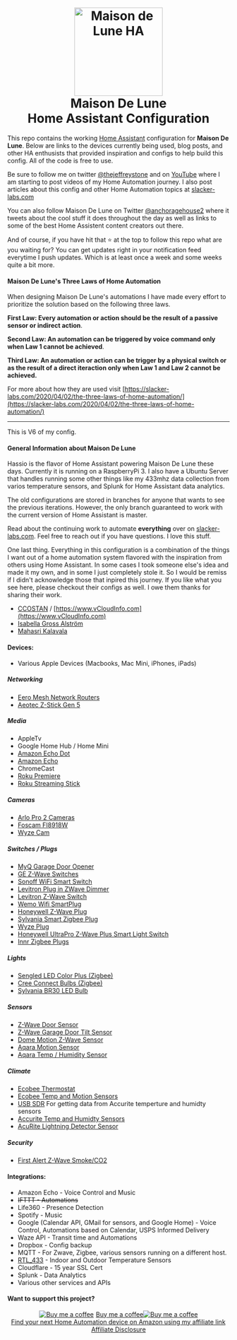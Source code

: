 
<h1 align="center">
  <a name="logo" href="http://slacker-labs.com"><img src="https://github.com/thejeffreystone/homeassistant-config/blob/main/images/mdl_bw-2.png" alt="Maison de Lune HA" width="200"></a>
  <br>
  Maison De Lune
  <br>
  Home Assistant Configuration
</h1>

This repo contains the working [Home Assistant](https://home-assistant.io/) configuration for **Maison De Lune**. Below are links to the devices currently being used, blog posts, and other HA enthusists that provided inspiration and configs to help build this config. All of the code is free to use.

Be sure to follow me on twitter [@thejeffreystone](https://twitter.com/thejeffreystone) and on [YouTube](https://www.youtube.com/channel/UCipZJ6748kd8TbelSxcvcVg) where I am starting to post videos of my Home Automation journey. I also post articles about this config and other Home Automation topics at [slacker-labs.com](https://slacker-labs.com)

You can also follow Maison De Lune on Twitter [@anchoragehouse2](https://twitter.com/anchoragehouse2) where it tweets about the cool stuff it does throughout the day as well as links to some of the best Home Assistent content creators out there.

And of course, if you have hit that :star: at the top to follow this repo what are you waiting for? You can get updates right in your notification feed everytime I push updates. Which is at least once a week and some weeks quite a bit more.  

#### Maison De Lune's Three Laws of Home Automation 

When designing Maison De Lune's automations I have made every effort to prioritize the solution based on the following three laws. 

**First Law: Every automation or action should be the result of a passive sensor or indirect action**.

**Second Law: An automation can be triggered by voice command only when Law 1 cannot be achieved**.

**Third Law: An automation or action can be trigger by a physical switch or as the result of a direct iteraction only when Law 1 and Law 2 cannot be achieved.**

For more about how they are used visit [https://slacker-labs.com/2020/04/02/the-three-laws-of-home-automation/](https://slacker-labs.com/2020/04/02/the-three-laws-of-home-automation/)

<hr>

This is V6 of my config.

#### General Information about Maison De Lune

Hassio is the flavor of Home Assistant powering Maison De Lune these days. Currently it is running on a RaspberryPi 3. I also have a Ubuntu Server that handles running some other things like my 433mhz data collection from varios temperature sensors, and Splunk for Home Assistant data analytics. 

The old configurations are stored in branches for anyone that wants to see the previous iterations. However, the only branch guaranteed to work with the current version of Home Assistant is master.

Read about the continuing work to automate **everything** over on [slacker-labs.com](https://slacker-labs.com). Feel free to reach out if you have questions. I love this stuff. 

One last thing. Everything in this configuration is a combination of the things I want out of a home automation system flavored with the inspiration from others using Home Assistant. In some cases I took someone else's idea and made it my own, and in some I just completely stole it. So I would be remiss if I didn't acknowledge those that inpired this journey. If you like what you see here, please checkout their configs as well. I owe them thanks for sharing their work.   

* [CCOSTAN](https://github.com/CCOSTAN/Home-AssistantConfig#logo) / [https://www.vCloudInfo.com](https://www.vCloudInfo.com)
* [Isabella Gross Alström](https://isabellaalstrom.github.io/)
* [Mahasri Kalavala](https://github.com/skalavala/mysmarthome)
 
#### Devices:
* Various Apple Devices (Macbooks, Mac Mini, iPhones, iPads)

##### Networking
* [Eero Mesh Network Routers](https://www.amazon.com/gp/product/B07WMLPSRL/ref=as_li_ss_tl?ie=UTF8&linkCode=ll1&tag=thejeffreysto-20&linkId=2b6442e719136c286229d14bc77e2533&language=en_US)
* [Aeotec Z-Stick Gen 5](https://www.amazon.com/gp/product/B00X0AWA6E/ref=as_li_ss_tl?ie=UTF8&linkCode=ll1&tag=thejeffreysto-20&linkId=2b9769cb7e6bafa1048d34601422926d&language=en_US)

##### Media
* AppleTv
* Google Home Hub / Home Mini
* [Amazon Echo Dot](https://www.amazon.com/gp/product/B07W95GZNH/ref=as_li_ss_tl?ie=UTF8&linkCode=ll1&tag=thejeffreysto-20&linkId=5cd455fd06e21ad09017d90ca588fce3&language=en_US)
* [Amazon Echo](https://www.amazon.com/gp/product/B0794W1SKP/ref=as_li_ss_tl?ie=UTF8&linkCode=ll1&tag=thejeffreysto-20&linkId=2c0b37b092008eb917fa7b18c676a297&language=en_US)
* ChromeCast
* [Roku Premiere](https://www.amazon.com/gp/product/B07HDBZN7Q/ref=as_li_ss_tl?ie=UTF8&linkCode=ll1&tag=thejeffreysto-20&linkId=f1d5cb6e897b91459d9f1d46ce848656&language=en_US)
* [Roku Streaming Stick](https://www.amazon.com/gp/product/B075XN5L53/ref=as_li_ss_tl?ie=UTF8&linkCode=ll1&tag=thejeffreysto-20&linkId=c9dd374ee78c1150f682c4076e95edd6&language=en_US)

##### Cameras
* [Arlo Pro 2 Cameras](https://www.amazon.com/gp/product/B075P84FH2/ref=as_li_ss_tl?ie=UTF8&linkCode=ll1&tag=thejeffreysto-20&linkId=135cb25a4427888fd4f978770fe40e02&language=en_US)
* [Foscam FI8918W](https://www.amazon.com/gp/product/B00466X9SY/ref=as_li_ss_tl?ie=UTF8&linkCode=ll1&tag=thejeffreysto-20&linkId=fd92b312f8005403ee7eed95cd3c1314&language=en_US)
* [Wyze Cam](https://www.amazon.com/Wyze-Indoor-Wireless-Detection-Assistant/dp/B076H3SRXG/ref=as_li_ss_tl?crid=1EPYMX3F0YZD1&cv_ct_cx=wyze+cam&dchild=1&keywords=wyze+cam&pd_rd_i=B076H3SRXG&pd_rd_r=86f79129-57d1-47f6-bbe9-1ec0e8b22e34&pd_rd_w=pkdoh&pd_rd_wg=gbpqk&pf_rd_p=224b59c9-c98f-46fd-96d6-8e952866d6a3&pf_rd_r=243QSM6J6DSMYVSH288X&psc=1&qid=1600873696&sprefix=wyze,aps,172&sr=1-1-a14f3e51-9e3d-4cb5-bc68-d89d95c82244&linkCode=ll1&tag=thejeffreysto-20&linkId=82caffd3f9213edbfd2e64a1dbe8b3aa&language=en_US)

##### Switches / Plugs
* [MyQ Garage Door Opener](https://www.amazon.com/gp/product/B075H7Z5L8/ref=as_li_ss_tl?ie=UTF8&linkCode=ll1&tag=thejeffreysto-20&linkId=e530b7bd83fb9a64b8af14190c99d759&language=en_US)
* [GE Z-Wave Switches](https://www.amazon.com/gp/product/B01M1AHC3R/ref=as_li_ss_tl?ie=UTF8&linkCode=ll1&tag=thejeffreysto-20&linkId=74a1bf32886f6e643619beac4eafbe2a&language=en_US)
* [Sonoff WiFi Smart Switch ](https://www.amazon.com/gp/product/B078GDFYTY/ref=as_li_ss_tl?ie=UTF8&linkCode=ll1&tag=thejeffreysto-20&linkId=2a2da928247fa3f7209e721694f36c33&language=en_US)
* [Levitron Plug in ZWave Dimmer](https://www.amazon.com/gp/product/B01NAO4B9Z/ref=as_li_ss_tl?ie=UTF8&linkCode=ll1&tag=thejeffreysto-20&linkId=723acf42f30081edfb98bc93595bd8d9&language=en_US)
* [Levitron Z-Wave Switch](https://www.amazon.com/gp/product/B01MZ0WVKH/ref=as_li_ss_tl?ie=UTF8&linkCode=ll1&tag=thejeffreysto-20&linkId=bffb672ca2f285047e2b859743abf070&language=en_US)
* [Wemo Wifi SmartPlug](https://www.amazon.com/gp/product/B01NBI0A6R/ref=as_li_ss_tl?ie=UTF8&linkCode=ll1&tag=thejeffreysto-20&linkId=961d2858acb364741767f66e1c75e351&language=en_US)
* [Honeywell Z-Wave Plug](https://www.amazon.com/gp/product/B07B3SWWTH/ref=as_li_ss_tl?ie=UTF8&linkCode=ll1&tag=thejeffreysto-20&linkId=f5a78d3f1d95e66b83bf47dff0d62105&language=en_US)
* [Sylvania Smart Zigbee Plug](https://www.amazon.com/gp/product/B01M6UM8QD/ref=as_li_ss_tl?ie=UTF8&linkCode=ll1&tag=thejeffreysto-20&linkId=abfc93828c666f4fcd48386be9265fc0&language=en_US)
* [Wyze Plug](https://www.amazon.com/Wyze-Labs-WLPP1-Smart-Two-Pack/dp/B07XZT24B8/ref=as_li_ss_tl?cv_ct_cx=Wyze+plug&dchild=1&keywords=Wyze+plug&pd_rd_i=B07XZT24B8&pd_rd_r=b4ac5aaf-80a7-4ad3-87e6-675b2c2fe388&pd_rd_w=vSV3A&pd_rd_wg=iGnZm&pf_rd_p=224b59c9-c98f-46fd-96d6-8e952866d6a3&pf_rd_r=017PDK4XWA0JJKXW6BMK&psc=1&qid=1600874038&sr=1-1-a14f3e51-9e3d-4cb5-bc68-d89d95c82244&linkCode=ll1&tag=thejeffreysto-20&linkId=0fc4ddfe870185f6e4fb59d2863d9ea7&language=en_US)
* [Honeywell UltraPro Z-Wave Plus Smart Light Switch](https://www.amazon.com/gp/product/B07B3LY1SJ/ref=as_li_ss_tl?ie=UTF8&psc=1&linkCode=ll1&tag=thejeffreysto-20&linkId=5de0fc01098e2fa71220ff455a2b4016&language=en_US)
* [Innr Zigbee Plugs](https://www.amazon.com/gp/product/B07SQGG8Z7/ref=as_li_ss_tl?ie=UTF8&psc=1&linkCode=ll1&tag=thejeffreysto-20&linkId=6ba995598ce5131986b1586f60f67a6c&language=en_US)

##### Lights
* [Sengled LED Color Plus (Zigbee)](https://www.amazon.com/gp/product/B073ZBYXKQ/ref=as_li_ss_tl?ie=UTF8&linkCode=ll1&tag=thejeffreysto-20&linkId=74939562b8889e2b750d9b01fd347b48&language=en_US)
* [Cree Connect Bulbs (Zigbee)](https://www.amazon.com/gp/product/B01701DL7A/ref=as_li_ss_tl?ie=UTF8&linkCode=ll1&tag=thejeffreysto-20&linkId=93c44ca1fc96f2554f9aa73afe5f9943&language=en_US)
* [Sylvania BR30 LED Bulb](https://www.amazon.com/gp/product/B07H918FN5/ref=as_li_ss_tl?ie=UTF8&psc=1&linkCode=ll1&tag=thejeffreysto-20&linkId=7fb3f747a87fe205283c425b211e7d67&language=en_US)

##### Sensors
* [Z-Wave Door Sensor](https://www.amazon.com/gp/product/B01N5HB4U5/ref=as_li_ss_tl?ie=UTF8&linkCode=ll1&tag=thejeffreysto-20&linkId=b274f5e5d57b8a698ea6d94138a58afa&language=en_US)
* [Z-Wave Garage Door Tilt Sensor](https://www.amazon.com/gp/product/B01MRZB0NT/ref=as_li_ss_tl?ie=UTF8&linkCode=ll1&tag=thejeffreysto-20&linkId=2515ffb412b6cd2113f755fe531ec203&language=en_US)
* [Dome Motion Z-Wave Sensor](https://www.amazon.com/gp/product/B076Y6DXSY/ref=as_li_ss_tl?ie=UTF8&linkCode=ll1&tag=thejeffreysto-20&linkId=d9f4f6267d5372786a0da7e01c6ca172&language=en_US)
* [Aqara Motion Sensor](https://www.amazon.com/Aqara-RTCGQ11LM-Motion-Sensor-White/dp/B07D1CRRVF/ref=as_li_ss_tl?dchild=1&keywords=aqara&qid=1600873881&s=electronics&sr=1-5-catcorr&linkCode=ll1&tag=thejeffreysto-20&linkId=2eb1709f03b48e89e25b5f4f20071a11&language=en_US)
* [Aqara Temp / Humidity Sensor](https://www.amazon.com/gp/product/B07D37FKGY/ref=as_li_ss_tl?ie=UTF8&psc=1&linkCode=ll1&tag=thejeffreysto-20&linkId=6df9beb4ac6d13af685d63e73fa78534&language=en_US)

##### Climate
* [Ecobee Thermostat](https://www.amazon.com/gp/product/B07K2GTKQ5/ref=as_li_ss_tl?ie=UTF8&linkCode=ll1&tag=thejeffreysto-20&linkId=90bbaf5eadbd3b7493adde3095db7192&language=en_US)
* [Ecobee Temp and Motion Sensors](https://www.amazon.com/gp/product/B07NQVWRR3/ref=as_li_ss_tl?ie=UTF8&linkCode=ll1&tag=thejeffreysto-20&linkId=1d068c58194407eeaecfaa4afcff5fc8&language=en_US)
* [USB SDR](https://www.amazon.com/gp/product/B011HVUEME/ref=as_li_ss_tl?ie=UTF8&linkCode=ll1&tag=thejeffreysto-20&linkId=8cd0ed5020766e8cca206190aba7e972&language=en_US) For getting data from Accurite temperture and humidty sensors
* [Accurite Temp and Humidty Sensors](https://www.amazon.com/AcuRite-06002M-Wireless-Temperature-Humidity/dp/B00T0K8NXC/ref=as_li_ss_tl?dchild=1&keywords=Accurite&qid=1589379213&s=hi&sr=1-1&linkCode=ll1&tag=thejeffreysto-20&linkId=2fd400c891fd29356129f7aa93c0a2ee&language=en_US)
* [AcuRite Lightning Detector Sensor](https://www.amazon.com/AcuRite-06045M-Lightning-Detector-Temperature/dp/B01LNALL6C/ref=as_li_ss_tl?cv_ct_cx=Lightning+sensor&dchild=1&keywords=Lightning+sensor&pd_rd_i=B01LNALL6C&pd_rd_r=6674335c-679a-4753-b58e-0f9b81b5c8ee&pd_rd_w=jNNHQ&pd_rd_wg=WnAAD&pf_rd_p=224b59c9-c98f-46fd-96d6-8e952866d6a3&pf_rd_r=HVNXDV908VNCGWW3VD7W&psc=1&qid=1600874236&sr=1-1-a14f3e51-9e3d-4cb5-bc68-d89d95c82244&linkCode=ll1&tag=thejeffreysto-20&linkId=c009e162d0c4f028bc9f4db948152eab&language=en_US)

##### Security
* [First Alert Z-Wave Smoke/CO2](https://www.amazon.com/gp/product/B00KMHXFAI/ref=as_li_ss_tl?ie=UTF8&linkCode=ll1&tag=thejeffreysto-20&linkId=5da9bad04dc5b86f1bd582d22a6bea21&language=en_US)

#### Integrations:
* Amazon Echo - Voice Control and Music
* ~~IFTTT - Automations~~ 
* Life360 - Presence Detection
* Spotify - Music
* Google (Calendar API, GMail for sensors, and Google Home) - Voice Control, Automations based on Calendar, USPS Informed Delivery
* Waze API - Transit time and Automations
* Dropbox - Config backup
* MQTT - For Zwave, Zigbee, various sensors running on a different host.
* [RTL_433](https://github.com/merbanan/rtl_433) - Indoor and Outdoor Temperature Sensors
* Cloudflare - 15 year SSL Cert
* Splunk - Data Analytics
* Various other services and APIs

#### Want to support this project?

<p align="center">
<a target="_blank" href="https://www.buymeacoffee.com/icE6DeBut"><img src="https://www.buymeacoffee.com/assets/img/BMC-btn-logo.svg" alt="Buy me a coffee"><span style="margin-left:5px">Buy me a coffee</span></a><a target="_blank" href="https://www.buymeacoffee.com/icE6DeBut"><img src="https://www.buymeacoffee.com/assets/img/BMC-btn-logo.svg" alt="Buy me a coffee"></a>

<br />
<a target="_blank" href="https://www.amazon.com/gp/search/ref=as_li_qf_sp_sr_il_tl?ie=UTF8&tag=thejeffreysto-20&keywords=Home Automation&index=aps&camp=1789&creative=9325&linkCode=xm2&linkId=8f8efaca6bcebfd793c383c68c070400">Find your next Home Automation device on Amazon using my affiliate link</a><img src="//ir-na.amazon-adsystem.com/e/ir?t=thejeffreystone-20&l=ur2&o=1" width="1" height="1" border="0" alt="" style="border:none !important; margin:0px !important;" />
<br />
<a href="https://slacker-labs.com/affiliate-disclosure/">
Affiliate Disclosure
</a>
</p>

